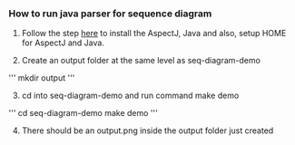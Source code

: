 ### How to run java parser for sequence diagram

1. Follow the step [here](https://github.com/kanghuawu/cmpe202/blob/master/aspectj/ZREADME.md) to install the AspectJ, Java and also, setup HOME for AspectJ and Java.

2. Create an output folder at the same level as seq-diagram-demo

'''
mkdir output
'''

3. cd into seq-diagram-demo and run command make demo

'''
cd seq-diagram-demo
make demo
'''

4. There should be an output.png inside the output folder just created
